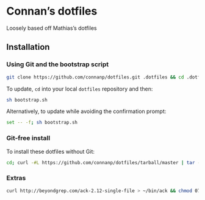 # Connan’s dotfiles
Loosely based off Mathias’s dotfiles

## Installation

### Using Git and the bootstrap script

```bash
git clone https://github.com/connanp/dotfiles.git .dotfiles && cd .dotfiles && sh bootstrap.sh
```

To update, `cd` into your local `dotfiles` repository and then:

```bash
sh bootstrap.sh
```

Alternatively, to update while avoiding the confirmation prompt:

```bash
set -- -f; sh bootstrap.sh
```

### Git-free install

To install these dotfiles without Git:

```bash
cd; curl -#L https://github.com/connanp/dotfiles/tarball/master | tar -xzv --strip-components 1 --exclude={README.md,bootstrap.sh}
```

### Extras

```bash
curl http://beyondgrep.com/ack-2.12-single-file > ~/bin/ack && chmod 0755 !#:3
```
